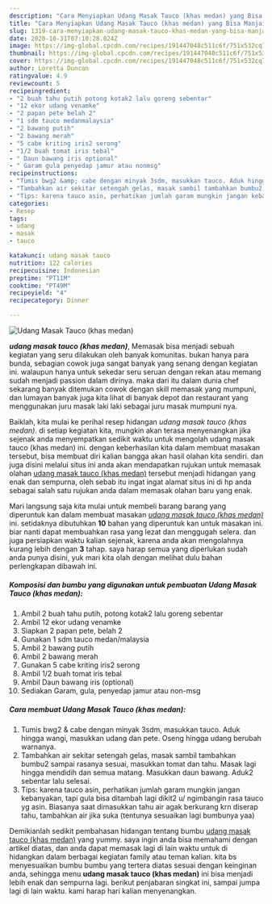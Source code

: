 ```yaml
---
description: "Cara Menyiapkan Udang Masak Tauco (khas medan) yang Bisa Manjain Lidah"
title: "Cara Menyiapkan Udang Masak Tauco (khas medan) yang Bisa Manjain Lidah"
slug: 1319-cara-menyiapkan-udang-masak-tauco-khas-medan-yang-bisa-manjain-lidah
date: 2020-10-31T07:10:28.024Z
image: https://img-global.cpcdn.com/recipes/191447048c511c6f/751x532cq70/udang-masak-tauco-khas-medan-foto-resep-utama.jpg
thumbnail: https://img-global.cpcdn.com/recipes/191447048c511c6f/751x532cq70/udang-masak-tauco-khas-medan-foto-resep-utama.jpg
cover: https://img-global.cpcdn.com/recipes/191447048c511c6f/751x532cq70/udang-masak-tauco-khas-medan-foto-resep-utama.jpg
author: Loretta Duncan
ratingvalue: 4.9
reviewcount: 5
recipeingredient:
- "2 buah tahu putih potong kotak2 lalu goreng sebentar"
- "12 ekor udang venamke"
- "2 papan pete belah 2"
- "1 sdm tauco medanmalaysia"
- "2 bawang putih"
- "2 bawang merah"
- "5 cabe kriting iris2 serong"
- "1/2 buah tomat iris tebal"
- " Daun bawang iris optional"
- " Garam gula penyedap jamur atau nonmsg"
recipeinstructions:
- "Tumis bwg2 &amp; cabe dengan minyak 3sdm, masukkan tauco. Aduk hingga wangi, masukkan udang dan pete. Oseng hingga udang berubah warnanya."
- "Tambahkan air sekitar setengah gelas, masak sambil tambahkan bumbu2 sampai rasanya sesuai, masukkan tomat dan tahu. Masak lagi hingga mendidih dan semua matang. Masukkan daun bawang. Aduk2 sebentar lalu selesai."
- "Tips: karena tauco asin, perhatikan jumlah garam mungkin jangan kebanyakan, tapi gula bisa ditambah lagi dikit2 u/ ngimbangin rasa tauco yg asin. Biasanya saat dimasukkan tahu air agak berkurang krn diserap tahu, tambahkan air jika suka (tentunya sesuaikan lagi bumbunya yaa)"
categories:
- Resep
tags:
- udang
- masak
- tauco

katakunci: udang masak tauco 
nutrition: 122 calories
recipecuisine: Indonesian
preptime: "PT11M"
cooktime: "PT49M"
recipeyield: "4"
recipecategory: Dinner

---
```



![Udang Masak Tauco (khas medan)](https://img-global.cpcdn.com/recipes/191447048c511c6f/751x532cq70/udang-masak-tauco-khas-medan-foto-resep-utama.jpg)

<b><i>udang masak tauco (khas medan)</i></b>, Memasak bisa menjadi sebuah kegiatan yang seru dilakukan oleh banyak komunitas. bukan hanya para bunda, sebagian cowok juga sangat banyak yang senang dengan kegiatan ini. walaupun hanya untuk sekedar seru seruan dengan rekan atau memang sudah menjadi passion dalam dirinya. maka dari itu dalam dunia chef sekarang banyak ditemukan cowok dengan skill memasak yang mumpuni, dan lumayan banyak juga kita lihat di banyak depot dan restaurant yang menggunakan juru masak laki laki sebagai juru masak mumpuni nya.



Baiklah, kita mulai ke perihal resep hidangan <i>udang masak tauco (khas medan)</i>. di setiap kegiatan kita, mungkin akan terasa menyenangkan jika sejenak anda menyempatkan sedikit waktu untuk mengolah udang masak tauco (khas medan) ini. dengan keberhasilan kita dalam membuat masakan tersebut, bisa membuat diri kalian bangga akan hasil olahan kita sendiri. dan juga disini melalui situs ini anda akan mendapatkan rujukan untuk memasak olahan <u>udang masak tauco (khas medan)</u> tersebut menjadi hidangan yang enak dan sempurna, oleh sebab itu ingat ingat alamat situs ini di hp anda sebagai salah satu rujukan anda dalam memasak olahan baru yang enak.


Mari langsung saja kita mulai untuk membeli barang barang yang diperuntuk kan dalam membuat masakan <u><i>udang masak tauco (khas medan)</i></u> ini. setidaknya dibutuhkan <b>10</b> bahan yang diperuntuk kan untuk masakan ini. biar nanti dapat membuahkan rasa yang lezat dan menggugah selera. dan juga persiapkan waktu kalian sejenak, karena anda akan mengolahnya kurang lebih dengan <b>3</b> tahap. saya harap semua yang diperlukan sudah anda punya disini, yuk mari kita olah dengan melihat dulu bahan perlengkapan dibawah ini.

<!--inarticleads1-->

##### Komposisi dan bumbu yang digunakan untuk pembuatan Udang Masak Tauco (khas medan):

1. Ambil 2 buah tahu putih, potong kotak2 lalu goreng sebentar
1. Ambil 12 ekor udang venamke
1. Siapkan 2 papan pete, belah 2
1. Gunakan 1 sdm tauco medan/malaysia
1. Ambil 2 bawang putih
1. Ambil 2 bawang merah
1. Gunakan 5 cabe kriting iris2 serong
1. Ambil 1/2 buah tomat iris tebal
1. Ambil  Daun bawang iris (optional)
1. Sediakan  Garam, gula, penyedap jamur atau non-msg




<!--inarticleads2-->

##### Cara membuat Udang Masak Tauco (khas medan):

1. Tumis bwg2 &amp; cabe dengan minyak 3sdm, masukkan tauco. Aduk hingga wangi, masukkan udang dan pete. Oseng hingga udang berubah warnanya.
1. Tambahkan air sekitar setengah gelas, masak sambil tambahkan bumbu2 sampai rasanya sesuai, masukkan tomat dan tahu. Masak lagi hingga mendidih dan semua matang. Masukkan daun bawang. Aduk2 sebentar lalu selesai.
1. Tips: karena tauco asin, perhatikan jumlah garam mungkin jangan kebanyakan, tapi gula bisa ditambah lagi dikit2 u/ ngimbangin rasa tauco yg asin. Biasanya saat dimasukkan tahu air agak berkurang krn diserap tahu, tambahkan air jika suka (tentunya sesuaikan lagi bumbunya yaa)




Demikianlah sedikit pembahasan hidangan tentang bumbu <u>udang masak tauco (khas medan)</u> yang yummy. saya ingin anda bisa memahami dengan artikel diatas, dan anda dapat memasak lagi di lain waktu untuk di hidangkan dalam berbagai kegiatan family atau teman kalian. kita bs menyesuaikan bumbu bumbu yang tertera diatas sesuai dengan keinginan anda, sehingga menu <b>udang masak tauco (khas medan)</b> ini bisa menjadi lebih enak dan sempurna lagi. berikut penjabaran singkat ini, sampai jumpa lagi di lain waktu. kami harap hari kalian menyenangkan.
